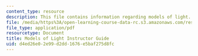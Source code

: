 ```yaml
---
content_type: resource
description: This file contains information regarding models of light.
file: /media/https%3A/open-learning-course-data-rc.s3.amazonaws.com/res-tll-004-stem-concept-videos-fall-2013/d4ed26e02e99d2dd1676e5baf275d8fc_MITRES_TLL-004F13_ModGuide.pdf
file_type: application/pdf
resourcetype: Document
title: Models of Light Instructor Guide
uid: d4ed26e0-2e99-d2dd-1676-e5baf275d8fc
---
```

